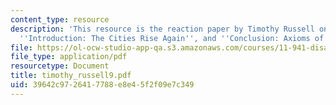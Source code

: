 ```yaml
---
content_type: resource
description: 'This resource is the reaction paper by Timothy Russell on the topics
  ''Introduction: The Cities Rise Again'', and ''Conclusion: Axioms of Resilience''.'
file: https://ol-ocw-studio-app-qa.s3.amazonaws.com/courses/11-941-disaster-vulnerability-and-resilience-spring-2005/39642c9726417788e8e45f2f09e7c349_timothy_russell9.pdf
file_type: application/pdf
resourcetype: Document
title: timothy_russell9.pdf
uid: 39642c97-2641-7788-e8e4-5f2f09e7c349
---
```

